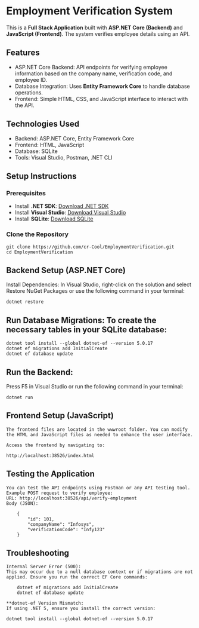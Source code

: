 # Employment Verification System

This is a **Full Stack Application** built with **ASP.NET Core (Backend)** and **JavaScript (Frontend)**. The system verifies employee details using an API.

## Features

- ASP.NET Core Backend: API endpoints for verifying employee information based on the company name, verification code, and employee ID.
- Database Integration: Uses **Entity Framework Core** to handle database operations.
- Frontend: Simple HTML, CSS, and JavaScript interface to interact with the API.
  
## Technologies Used

- Backend: ASP.NET Core, Entity Framework Core
- Frontend: HTML, JavaScript
- Database: SQLite
- Tools: Visual Studio, Postman, .NET CLI

## Setup Instructions

### Prerequisites

- Install **.NET SDK**: [Download .NET SDK](https://dotnet.microsoft.com/download/dotnet)
- Install **Visual Studio**: [Download Visual Studio](https://visualstudio.microsoft.com/downloads/)
- Install **SQLite**: [Download SQLite](https://www.sqlite.org/download.html)

### Clone the Repository

	git clone https://github.com/cr-Cool/EmploymentVerification.git
	cd EmploymentVerification


## Backend Setup (ASP.NET Core)
Install Dependencies: In Visual Studio, right-click on the solution and select Restore NuGet Packages or use the following command in your terminal:

	dotnet restore
 
## Run Database Migrations: To create the necessary tables in your SQLite database:


	dotnet tool install --global dotnet-ef --version 5.0.17
	dotnet ef migrations add InitialCreate
	dotnet ef database update
 
## Run the Backend: 

Press F5 in Visual Studio or run the following command in your terminal:

	dotnet run


## Frontend Setup (JavaScript)
	
	The frontend files are located in the wwwroot folder. You can modify the HTML and JavaScript files as needed to enhance the user interface.

	Access the frontend by navigating to:

	http://localhost:38526/index.html


## Testing the Application
	You can test the API endpoints using Postman or any API testing tool.
	Example POST request to verify employee:
	URL: http://localhost:38526/api/verify-employment
	Body (JSON):

		{
			"id": 101,
			"companyName": "Infosys",
			"verificationCode": "Infy123"
		}



## Troubleshooting

	Internal Server Error (500):
	This may occur due to a null database context or if migrations are not applied. Ensure you run the correct EF Core commands:

		dotnet ef migrations add InitialCreate
		dotnet ef database update

	**dotnet-ef Version Mismatch:
	If using .NET 5, ensure you install the correct version:

	dotnet tool install --global dotnet-ef --version 5.0.17
